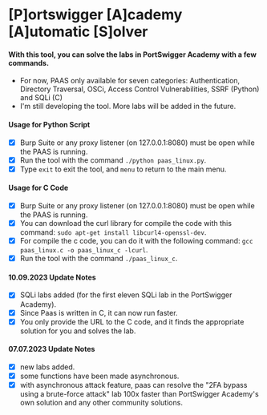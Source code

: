  # [P]ortswigger [A]cademy [A]utomatic [S]olver
#### With this tool, you can solve the labs in PortSwigger Academy with a few commands.
 - For now, PAAS only available for seven categories: Authentication, Directory Traversal, OSCi, Access Control Vulnerabilities, SSRF (Python) and SQLi (C)
 - I'm still developing the tool. More labs will be added in the future.
 
#### Usage for Python Script
 - [x] Burp Suite or any proxy listener (on 127.0.0.1:8080) must be open while the PAAS is running.
 - [x] Run the tool with the command `./python paas_linux.py`.
 - [x] Type `exit` to exit the tool, and `menu` to return to the main menu.

 #### Usage for C Code
 - [x] Burp Suite or any proxy listener (on 127.0.0.1:8080) must be open while the PAAS is running.
 - [x] You can download the curl library for compile the code with this command: `sudo apt-get install libcurl4-openssl-dev`.
 - [x] For compile the c code, you can do it with the following command: `gcc paas_linux.c -o paas_linux_c -lcurl`.
 - [x] Run the tool with the command `./paas_linux_c`.
 
#### 10.09.2023 Update Notes
- [x] SQLi labs added (for the first eleven SQLi lab in the PortSwigger Academy).
- [x] Since Paas is written in C, it can now run faster.
- [x] You only provide the URL to the C code, and it finds the appropriate solution for you and solves the lab.

#### 07.07.2023 Update Notes
- [x] new labs added.
- [x] some functions have been made asynchronous.
- [x] with asynchronous attack feature, paas can resolve the "2FA bypass using a brute-force attack" lab 100x faster than PortSwigger Academy's own solution and any other community solutions.
